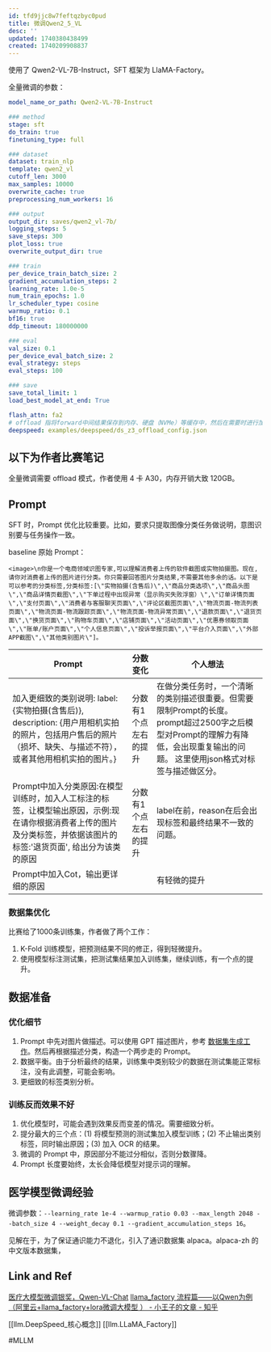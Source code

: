 ```yaml
---
id: tfd9jjc8w7feftqzbyc0pud
title: 微调Qwen2_5_VL
desc: ''
updated: 1740380438499
created: 1740209908837
---
```


使用了 Qwen2-VL-7B-Instruct，SFT 框架为 LlaMA-Factory。

全量微调的参数：
```yaml
model_name_or_path: Qwen2-VL-7B-Instruct

### method
stage: sft
do_train: true
finetuning_type: full

### dataset
dataset: train_nlp
template: qwen2_vl
cutoff_len: 3000
max_samples: 10000
overwrite_cache: true
preprocessing_num_workers: 16

### output
output_dir: saves/qwen2_vl-7b/
logging_steps: 5
save_steps: 300
plot_loss: true
overwrite_output_dir: true

### train
per_device_train_batch_size: 2
gradient_accumulation_steps: 2
learning_rate: 1.0e-5
num_train_epochs: 1.0
lr_scheduler_type: cosine
warmup_ratio: 0.1
bf16: true
ddp_timeout: 180000000

### eval
val_size: 0.1
per_device_eval_batch_size: 2
eval_strategy: steps
eval_steps: 100

### save
save_total_limit: 1
load_best_model_at_end: True

flash_attn: fa2
# offload 指将forward中间结果保存到内存、硬盘（NVMe）等缓存中，然后在需要时进行加载或重计算，进一步降低显存占用
deepspeed: examples/deepspeed/ds_z3_offload_config.json
```

## 以下为作者比赛笔记
全量微调需要 offload 模式，作者使用 4 卡 A30，内存开销大致 120GB。

## Prompt

SFT 时，Prompt 优化比较重要。比如，要求只提取图像分类任务做说明，意图识别要与任务操作一致。

baseline 原始 Prompt：

```
<image>\n你是一个电商领域识图专家,可以理解消费者上传的软件截图或实物拍摄图。现在,请你对消费者上传的图片进行分类。你只需要回答图片分类结果,不需要其他多余的话。以下是可以参考的分类标签,分类标签:[\"实物拍摄(含售后)\",\"商品分类选项\",\"商品头图\",\"商品详情页截图\",\"下单过程中出现异常（显示购买失败浮窗）\",\"订单详情页面\",\"支付页面\",\"消费者与客服聊天页面\",\"评论区截图页面\",\"物流页面-物流列表页面\",\"物流页面-物流跟踪页面\",\"物流页面-物流异常页面\",\"退款页面\",\"退货页面\",\"换货页面\",\"购物车页面\",\"店铺页面\",\"活动页面\",\"优惠券领取页面\",\"账单/账户页面\",\"个人信息页面\",\"投诉举报页面\",\"平台介入页面\",\"外部APP截图\",\"其他类别图片\"]。
```


|Prompt|分数变化|个人想法|
|------|---|------|
|加入更细致的类别说明: label:{实物拍摄(含售后)}, description: {用户用相机实拍的照片，包括用户售后的照片（损坏、缺失、与描述不符），或者其他用相机实拍的图片。}|分数有1个点左右的提升	|在做分类任务时，一个清晰的类别描述很重要。但需要限制Prompt的长度。prompt超过2500字之后模型对Prompt的理解力有降低，会出现重复输出的问题。 这里使用json格式对标签与描述做区分。|
|Prompt中加入分类原因:在模型训练时，加入人工标注的标签，让模型输出原因，示例:现在请你根据消费者上传的图片及分类标签，并依据该图片的标签:'退货页面', 给出分为该类的原因	|分数有1个点左右的提升|label在前，reason在后会出现标签和最终结果不一致的问题。|
|Prompt中加入Cot，输出更详细的原因||有轻微的提升|

### 数据集优化
比赛给了1000条训练集，作者做了两个工作：
1. K-Fold 训练模型，把预测结果不同的修正，得到轻微提升。
2. 使用模型标注测试集，把测试集结果加入训练集，继续训练，有一个点的提升。

## 数据准备

### 优化细节
1. Prompt 中先对图片做描述。可以使用 GPT 描述图片，参考 [数据集生成工作](https://arxiv.org/pdf/2311.12751)。然后再根据描述分类，构造一个两步走的 Prompt。
2. 数据平衡。由于分析最终的结果，训练集中类别较少的数据在测试集能正常标注，没有此调整，可能会影响。
3. 更细致的标签类别分析。

### 训练反而效果不好

1. 优化模型时，可能会遇到效果反而变差的情况。需要细致分析。
2. 提分最大的三个点：(1) 将模型预测的测试集加入模型训练；(2) 不止输出类别标签，同时输出原因；(3) 加入 OCR 的结果。
3. 微调的 Prompt 中，原因部分不能过分相似，否则分数骤降。
4. Prompt 长度要始终，太长会降低模型对提示词的理解。

## 医学模型微调经验

微调参数：`--learning_rate 1e-4 --warmup_ratio 0.03 --max_length 2048 --batch_size 4 --weight_decay 0.1 --gradient_accumulation_steps 16`。

见解在于，为了保证通识能力不退化，引入了通识数据集 alpaca。alpaca-zh 的中文版本数据集，

## Link and Ref
[](https://zhuanlan.zhihu.com/p/17193156687)
[医疗大模型微调银奖，Qwen-VL-Chat](https://zhuanlan.zhihu.com/p/839580322)
[llama_factory 流程篇——以Qwen为例（阿里云+llama_factory+lora微调大模型 ） - 小王子的文章 - 知乎](https://zhuanlan.zhihu.com/p/714707824)

[[llm.DeepSpeed_核心概念]]
[[llm.LLaMA_Factory]]

#MLLM